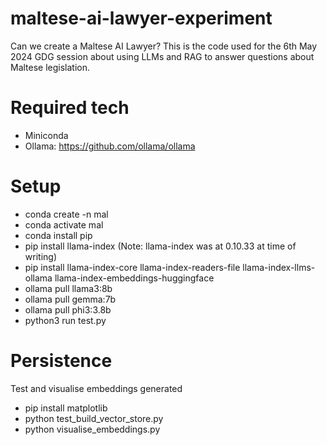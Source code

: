 # maltese-ai-lawyer-experiment
Can we create a Maltese AI Lawyer? This is the code used for the 6th May 2024 GDG session about using LLMs and RAG to answer questions about Maltese legislation.

# Required tech

* Miniconda
* Ollama: https://github.com/ollama/ollama

# Setup

* conda create -n mal
* conda activate mal
* conda install pip
* pip install llama-index
(Note: llama-index was at 0.10.33 at time of writing)
* pip install llama-index-core llama-index-readers-file llama-index-llms-ollama llama-index-embeddings-huggingface
* ollama pull llama3:8b
* ollama pull gemma:7b
* ollama pull phi3:3.8b
* python3 run test.py

# Persistence

Test and visualise embeddings generated

* pip install matplotlib
* python test_build_vector_store.py
* python visualise_embeddings.py